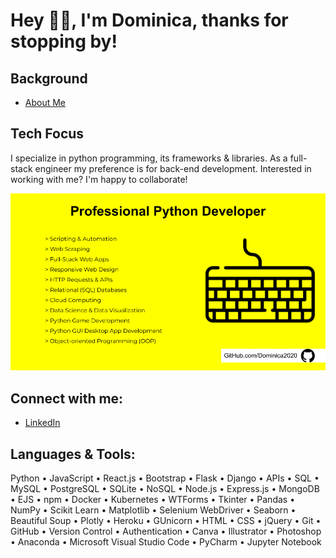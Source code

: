 # Hey 👋🏽, I'm Dominica, thanks for stopping by!
## Background
- [About Me](https://cometolifeapps.io/about.html)

## Tech Focus
I specialize in python programming, its frameworks & libraries. As a full-stack engineer my preference is for back-end development. Interested in working with me? I'm happy to collaborate! 

![tech focus](skills_focus2.png)

## Connect with me:
- [LinkedIn](https://www.linkedin.com/in/dominicap)

## Languages & Tools:
Python • JavaScript • React.js • Bootstrap • Flask • Django • APIs • SQL • MySQL • PostgreSQL • SQLite • NoSQL • Node.js • Express.js • MongoDB • EJS • npm • Docker • Kubernetes • WTForms • Tkinter • Pandas • NumPy • Scikit Learn • Matplotlib • Selenium WebDriver • Seaborn • Beautiful Soup • Plotly • Heroku • GUnicorn • HTML • CSS • jQuery • Git • GitHub • Version Control • Authentication • Canva • Illustrator • Photoshop • Anaconda • Microsoft Visual Studio Code • PyCharm • Jupyter Notebook
